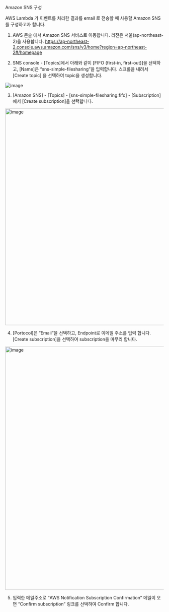 Amazon SNS 구성

AWS Lambda 가 이벤트를 처리한 결과를 email 로 전송할 때 사용할 Amazon SNS 를 구성하고자 합니다.

1. AWS 콘솔  에서 Amazon SNS 서비스로 이동합니다. 리전은 서울(ap-northeast-2)을 사용합니다.
https://ap-northeast-2.console.aws.amazon.com/sns/v3/home?region=ap-northeast-2#/homepage

2. SNS console - [Topics]에서 아래와 같이 [FIFO (first-in, first-out)]을 선택하고, [Name]은 “sns-simple-filesharing”을 입력합니다. 스크롤을 내려서 [Create topic] 을 선택하여 topic을 생성합니다. 



![image](https://user-images.githubusercontent.com/52392004/154602012-298f3d76-6420-44d6-9b2a-56f4243057a3.png)


3. [Amazon SNS] - [Topics] - [sns-simple-filesharing.fifo] - [Subscription]에서 [Create subscription]을 선택합니다. 



<img width="688" alt="image" src="https://user-images.githubusercontent.com/52392004/154602161-d1d1b971-2f74-4f4b-bf94-224093a1b801.png">

4. [Portocol]은 “Email”을 선택하고, Endpoint로 이메일 주소를 입력 합니다. [Create subscription]을 선택하여 subscription을 마무리 합니다. 



<img width="773" alt="image" src="https://user-images.githubusercontent.com/52392004/154602616-9e721b6b-1b35-4c57-882c-e402d9b4afc9.png">


5. 입력한 메일주소로 “AWS Notification Subscription Confirmation” 메일이 오면 “Confirm subscription” 링크를 선택하여 Confirm 합니다. 




